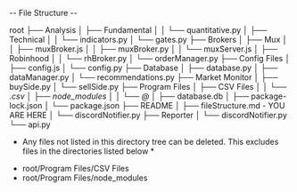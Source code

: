 -- File Structure --

root
├── Analysis
│   ├── Fundamental
│   │   └── quantitative.py
│   ├── Technical
│   │   └── indicators.py
│   └── gates.py
├── Brokers
│   ├── Mux
│   │   ├── muxBroker.js
│   │   ├── muxBroker.py
│   │   └── muxServer.js
│   ├── Robinhood
│   │   └── rhBroker.py
│   └── orderManager.py
├── Config Files
│   ├── config.js
│   └── config.py
├── Database
│   ├── database.py
│   ├── dataManager.py
│   └── recommendations.py
├── Market Monitor
│   ├── buySide.py
│   └── sellSide.py
├── Program Files
│   ├── CSV Files
│   │   └── *.csv
│   ├── node_modules
│   │   └── @*
│   ├── database.db
│   ├── package-lock.json
│   └── package.json
├── README
│   ├── fileStructure.md - YOU ARE HERE
│   └── discordNotifier.py 
├── Reporter
│   └── discordNotifier.py 
└── api.py

* Any files not listed in this directory tree can be deleted. This excludes files in the directories listed below *
- root/Program Files/CSV Files
- root/Program Files/node_modules

